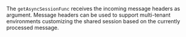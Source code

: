 The `getAsyncSessionFunc` receives the incoming message headers as argument. Message headers can be used to support multi-tenant environments customizing the shared session based on the currently processed message.
